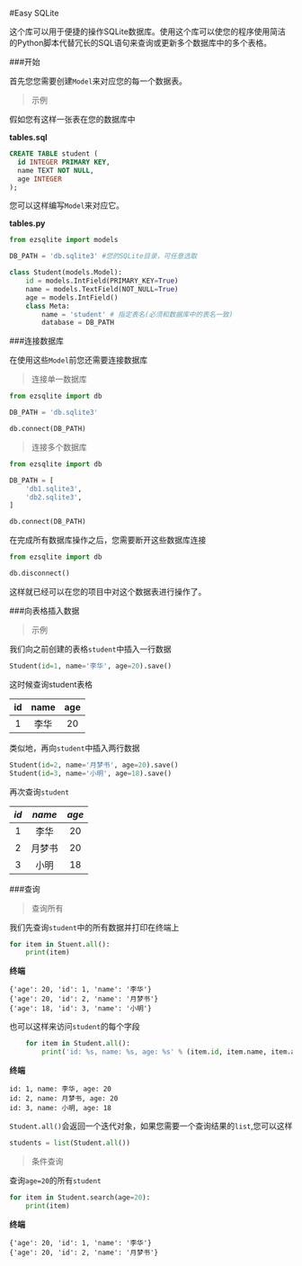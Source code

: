 #Easy SQLite

这个库可以用于便捷的操作SQLite数据库。使用这个库可以使您的程序使用简洁的Python脚本代替冗长的SQL语句来查询或更新多个数据库中的多个表格。

###开始

首先您您需要创建`Model`来对应您的每一个数据表。

>示例

假如您有这样一张表在您的数据库中

**tables.sql**
```SQL
CREATE TABLE student (
  id INTEGER PRIMARY KEY,
  name TEXT NOT NULL,
  age INTEGER 
);
```

您可以这样编写`Model`来对应它。

**tables.py**

```python
from ezsqlite import models

DB_PATH = 'db.sqlite3' #您的SQLite目录，可任意选取

class Student(models.Model):
    id = models.IntField(PRIMARY_KEY=True)
    name = models.TextField(NOT_NULL=True)
    age = models.IntField()
    class Meta:
        name = 'student' # 指定表名(必须和数据库中的表名一致)
        database = DB_PATH
```

###连接数据库

在使用这些`Model`前您还需要连接数据库

>连接单一数据库

```python
from ezsqlite import db

DB_PATH = 'db.sqlite3'

db.connect(DB_PATH)
```

>连接多个数据库

```python
from ezsqlite import db

DB_PATH = [
    'db1.sqlite3',
    'db2.sqlite3',
]

db.connect(DB_PATH)
```

在完成所有数据库操作之后，您需要断开这些数据库连接

```python
from ezsqlite import db

db.disconnect()
```
这样就已经可以在您的项目中对这个数据表进行操作了。

###向表格插入数据

>示例

我们向之前创建的表格`student`中插入一行数据

```Python
Student(id=1, name='李华', age=20).save()
```

这时候查询student表格

|id|name|age| 
|:---:|:---:|:---:|
 1  |李华 | 20
 
 类似地，再向`student`中插入两行数据
 
```Python
Student(id=2, name='月梦书', age=20).save()
Student(id=3, name='小明', age=18).save()
```

再次查询`student`

|*id*|*name*|*age*| 
|:---:|:---:|:---:|
1|李华|20
2|月梦书|20
3|小明|18

###查询

>查询所有

我们先查询`student`中的所有数据并打印在终端上

```python
for item in Stuent.all():
    print(item)
```

**终端**

    {'age': 20, 'id': 1, 'name': '李华'}
    {'age': 20, 'id': 2, 'name': '月梦书'}
    {'age': 18, 'id': 3, 'name': '小明'}
    
也可以这样来访问`student`的每个字段

```Python
    for item in Student.all():
        print('id: %s, name: %s, age: %s' % (item.id, item.name, item.age))
```

**终端**
    
    id: 1, name: 李华, age: 20
    id: 2, name: 月梦书, age: 20
    id: 3, name: 小明, age: 18
    
`Student.all()`会返回一个迭代对象，如果您需要一个查询结果的`list`,您可以这样

```Python
students = list(Student.all())
```

>条件查询

查询`age=20`的所有`student`
```Python
for item in Student.search(age=20):
    print(item)
```

**终端**
    
    {'age': 20, 'id': 1, 'name': '李华'}
    {'age': 20, 'id': 2, 'name': '月梦书'}
